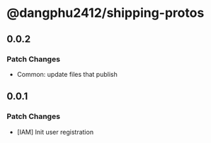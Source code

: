 # @dangphu2412/shipping-protos

## 0.0.2

### Patch Changes

- Common: update files that publish

## 0.0.1

### Patch Changes

- [IAM] Init user registration
